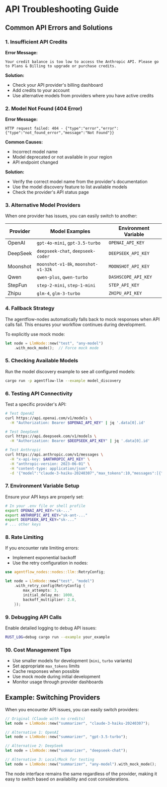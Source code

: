 # API Troubleshooting Guide

## Common API Errors and Solutions

### 1. Insufficient API Credits

**Error Message:**
```
Your credit balance is too low to access the Anthropic API. Please go to Plans & Billing to upgrade or purchase credits.
```

**Solution:**
- Check your API provider's billing dashboard
- Add credits to your account
- Use alternative models from providers where you have active credits

### 2. Model Not Found (404 Error)

**Error Message:**
```
HTTP request failed: 404 - {"type":"error","error":{"type":"not_found_error","message":"Not Found"}}
```

**Common Causes:**
- Incorrect model name
- Model deprecated or not available in your region
- API endpoint changed

**Solution:**
- Verify the correct model name from the provider's documentation
- Use the model discovery feature to list available models
- Check the provider's API status page

### 3. Alternative Model Providers

When one provider has issues, you can easily switch to another:

| Provider | Model Examples | Environment Variable |
|----------|---------------|---------------------|
| OpenAI | `gpt-4o-mini`, `gpt-3.5-turbo` | `OPENAI_API_KEY` |
| DeepSeek | `deepseek-chat`, `deepseek-coder` | `DEEPSEEK_API_KEY` |
| Moonshot | `moonshot-v1-8k`, `moonshot-v1-32k` | `MOONSHOT_API_KEY` |
| Qwen | `qwen-plus`, `qwen-turbo` | `DASHSCOPE_API_KEY` |
| StepFun | `step-2-mini`, `step-1-mini` | `STEP_API_KEY` |
| Zhipu | `glm-4`, `glm-3-turbo` | `ZHIPU_API_KEY` |

### 4. Fallback Strategy

The agentflow-nodes automatically falls back to mock responses when API calls fail. This ensures your workflow continues during development.

To explicitly use mock mode:
```rust
let node = LlmNode::new("test", "any-model")
    .with_mock_mode();  // Force mock mode
```

### 5. Checking Available Models

Run the model discovery example to see all configured models:
```bash
cargo run -p agentflow-llm --example model_discovery
```

### 6. Testing API Connectivity

Test a specific provider's API:
```bash
# Test OpenAI
curl https://api.openai.com/v1/models \
  -H "Authorization: Bearer $OPENAI_API_KEY" | jq '.data[0].id'

# Test DeepSeek
curl https://api.deepseek.com/v1/models \
  -H "Authorization: Bearer $DEEPSEEK_API_KEY" | jq '.data[0].id'

# Test Anthropic
curl https://api.anthropic.com/v1/messages \
  -H "x-api-key: $ANTHROPIC_API_KEY" \
  -H "anthropic-version: 2023-06-01" \
  -H "content-type: application/json" \
  -d '{"model":"claude-3-haiku-20240307","max_tokens":10,"messages":[{"role":"user","content":"Hi"}]}'
```

### 7. Environment Variable Setup

Ensure your API keys are properly set:
```bash
# In your .env file or shell profile
export OPENAI_API_KEY="sk-..."
export ANTHROPIC_API_KEY="sk-ant-..."
export DEEPSEEK_API_KEY="sk-..."
# ... other keys
```

### 8. Rate Limiting

If you encounter rate limiting errors:
- Implement exponential backoff
- Use the retry configuration in nodes:
```rust
use agentflow_nodes::nodes::llm::RetryConfig;

let node = LlmNode::new("test", "model")
    .with_retry_config(RetryConfig {
        max_attempts: 3,
        initial_delay_ms: 1000,
        backoff_multiplier: 2.0,
    });
```

### 9. Debugging API Calls

Enable detailed logging to debug API issues:
```bash
RUST_LOG=debug cargo run --example your_example
```

### 10. Cost Management Tips

- Use smaller models for development (`mini`, `turbo` variants)
- Set appropriate `max_tokens` limits
- Cache responses when possible
- Use mock mode during initial development
- Monitor usage through provider dashboards

## Example: Switching Providers

When you encounter API issues, you can easily switch providers:

```rust
// Original (Claude with no credits)
let node = LlmNode::new("summarizer", "claude-3-haiku-20240307");

// Alternative 1: OpenAI
let node = LlmNode::new("summarizer", "gpt-3.5-turbo");

// Alternative 2: DeepSeek
let node = LlmNode::new("summarizer", "deepseek-chat");

// Alternative 3: Local/Mock for testing
let node = LlmNode::new("summarizer", "any-model").with_mock_mode();
```

The node interface remains the same regardless of the provider, making it easy to switch based on availability and cost considerations.
